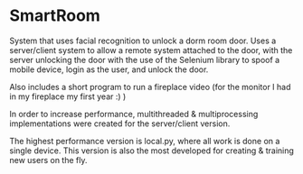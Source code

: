 SmartRoom
===============
System that uses facial recognition to unlock a dorm room door. Uses a server/client system to allow a remote system attached to the door, with the server unlocking the door with the use of the Selenium library to spoof a mobile device, login as the user, and unlock the door.

Also includes a short program to run a fireplace video (for the monitor I had in my fireplace my first year :) )

In order to increase performance, multithreaded & multiprocessing implementations were created for the server/client version.


The highest performance version is local.py, where all work is done on a single device. This version is also the most developed for creating & training new users on the fly.
